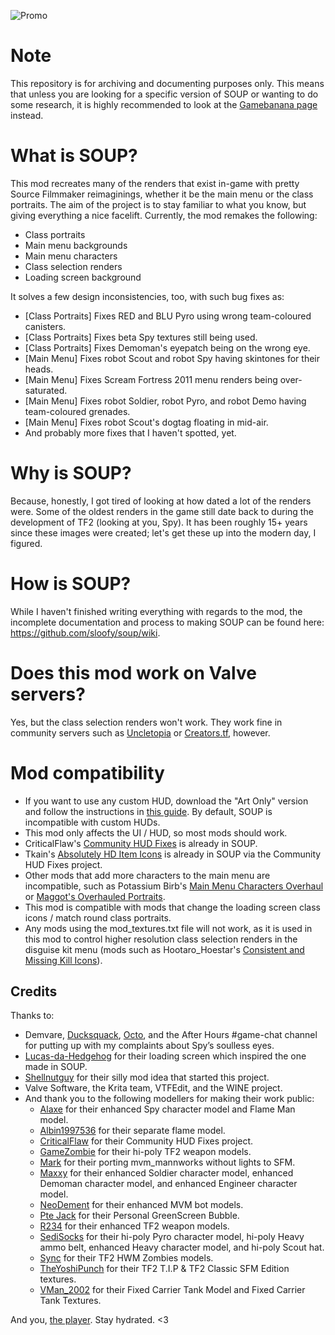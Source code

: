 ![Promo](https://i.imgur.com/KI3WMX4.png)

# Note
This repository is for archiving and documenting purposes only. This means that unless you are looking for a specific version of SOUP or wanting to do some research, it is highly recommended to look at the [Gamebanana page](https://gamebanana.com/guis/36087) instead.

# What is SOUP?
This mod recreates many of the renders that exist in-game with pretty Source Filmmaker reimaginings, whether it be the main menu or the class portraits. The aim of the project is to stay familiar to what you know, but giving everything a nice facelift. Currently, the mod remakes the following:
- Class portraits
- Main menu backgrounds
- Main menu characters
- Class selection renders
- Loading screen background

It solves a few design inconsistencies, too, with such bug fixes as:

- [Class Portraits] Fixes RED and BLU Pyro using wrong team-coloured canisters.
- [Class Portraits] Fixes beta Spy textures still being used.
- [Class Portraits] Fixes Demoman's eyepatch being on the wrong eye.
- [Main Menu] Fixes robot Scout and robot Spy having skintones for their heads.
- [Main Menu] Fixes Scream Fortress 2011 menu renders being over-saturated.
- [Main Menu] Fixes robot Soldier, robot Pyro, and robot Demo having team-coloured grenades.
- [Main Menu] Fixes robot Scout's dogtag floating in mid-air.
- And probably more fixes that I haven't spotted, yet.

# Why is SOUP?
Because, honestly, I got tired of looking at how dated a lot of the renders were. Some of the oldest renders in the game still date back to during the development of TF2 (looking at you, Spy). It has been roughly 15+ years since these images were created; let's get these up into the modern day, I figured.

# How is SOUP?
While I haven't finished writing everything with regards to the mod, the incomplete documentation and process to making SOUP can be found here: https://github.com/sloofy/soup/wiki.

# Does this mod work on Valve servers?
Yes, but the class selection renders won't work. They work fine in community servers such as [Uncletopia](https://uncletopia.com/) or [Creators.tf](https://creators.tf/), however.

# Mod compatibility
- If you want to use any custom HUD, download the "Art Only" version and follow the instructions in [this guide](https://github.com/Sloofy/soup/wiki/sv_pure-1-and-You). By default, SOUP is incompatible with custom HUDs.
- This mod only affects the UI / HUD, so most mods should work.
- CriticalFlaw's [Community HUD Fixes](https://gamebanana.com/mods/26450) is already in SOUP.
- Tkain's [Absolutely HD Item Icons](https://gamebanana.com/mods/316151) is already in SOUP via the Community HUD Fixes project.
- Other mods that add more characters to the main menu are incompatible, such as Potassium Birb's [Main Menu Characters Overhaul](https://gamebanana.com/mods/294786) or [Maggot's Overhauled Portraits](https://gamebanana.com/guis/36284).
- This mod is compatible with mods that change the loading screen class icons / match round class portraits.
- Any mods using the mod_textures.txt file will not work, as it is used in this mod to control higher resolution class selection renders in the disguise kit menu (mods such as Hootaro_Hoestar's [Consistent and Missing Kill Icons](https://gamebanana.com/mods/25953)).

## Credits
Thanks to:
- Demvare, [Ducksquack](https://steamcommunity.com/id/Ducksquack), [Octo](https://steamcommunity.com/id/CertifiedOcto/), and the After Hours #game-chat channel for putting up with my complaints about Spy’s soulless eyes.
- [Lucas-da-Hedgehog](https://www.deviantart.com/lucas-da-hedgehog) for their loading screen which inspired the one made in SOUP.
- [Shellnutguy](https://www.youtube.com/user/123pendejos) for their silly mod idea that started this project.
- Valve Software, the Krita team, VTFEdit, and the WINE project.
- And thank you to the following modellers for making their work public:
  - [Alaxe](https://steamcommunity.com/id/secretlyapyro) for their enhanced Spy character model and Flame Man model.
  - [Albin1997536](https://steamcommunity.com/id/1997536) for their separate flame model.
  - [CriticalFlaw](https://twitter.com/Criticalflaw_) for their Community HUD Fixes project.
  - [GameZombie](https://steamcommunity.com/id/GameZombie) for their hi-poly TF2 weapon models.
  - [Mark](https://steamcommunity.com/profiles/76561198044307112) for their porting mvm_mannworks without lights to SFM.
  - [Maxxy](https://www.artstation.com/maxxy) for their enhanced Soldier character model, enhanced Demoman character model, and enhanced Engineer character model.
  - [NeoDement](https://steamcommunity.com/id/neodement) for their enhanced MVM bot models.
  - [Pte Jack](https://steamcommunity.com/id/PteJack) for their Personal GreenScreen Bubble.
  - [R234](https://steamcommunity.com/id/crash_maul) for their enhanced TF2 weapon models.
  - [SediSocks](https://twitter.com/SediSocks) for their hi-poly Pyro character model, hi-poly Heavy ammo belt, enhanced Heavy character model, and hi-poly Scout hat.
  - [Sync](https://steamcommunity.com/profiles/76561198048922908) for their TF2 HWM Zombies models.
  - [TheYoshiPunch](https://gamebanana.com/members/1350812) for their TF2 T.I.P & TF2 Classic SFM Edition textures.
  - [VMan_2002](https://steamcommunity.com/id/VMan_2002_soAwesome) for their Fixed Carrier Tank Model and Fixed Carrier Tank Textures.

And you, [the player](http://steamcommunity.com/my). Stay hydrated. <3
